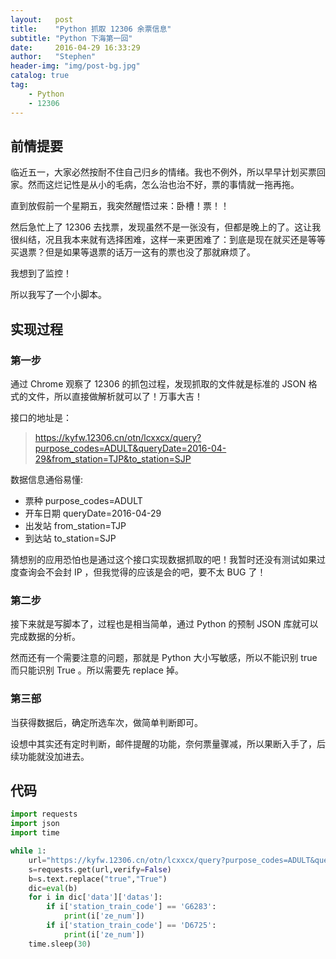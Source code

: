 ```yaml
---
layout:   post
title:    "Python 抓取 12306 余票信息"
subtitle: "Python 下海第一回"
date:     2016-04-29 16:33:29
author:   "Stephen"
header-img: "img/post-bg.jpg"
catalog: true
tag:
    - Python
    - 12306
---
```


## 前情提要

临近五一，大家必然按耐不住自己归乡的情绪。我也不例外，所以早早计划买票回家。然而这烂记性是从小的毛病，怎么治也治不好，票的事情就一拖再拖。

直到放假前一个星期五，我突然醒悟过来：卧槽！票！！

然后急忙上了 12306 去找票，发现虽然不是一张没有，但都是晚上的了。这让我很纠结，况且我本来就有选择困难，这样一来更困难了：到底是现在就买还是等等买退票？但是如果等退票的话万一这有的票也没了那就麻烦了。

我想到了监控！

所以我写了一个小脚本。

## 实现过程

### 第一步

通过 Chrome 观察了 12306 的抓包过程，发现抓取的文件就是标准的 JSON 格式的文件，所以直接做解析就可以了！万事大吉！

接口的地址是：

> https://kyfw.12306.cn/otn/lcxxcx/query?purpose_codes=ADULT&queryDate=2016-04-29&from_station=TJP&to_station=SJP

数据信息通俗易懂:

* 票种 purpose_codes=ADULT
* 开车日期 queryDate=2016-04-29
* 出发站 from_station=TJP
* 到达站 to_station=SJP

猜想别的应用恐怕也是通过这个接口实现数据抓取的吧！我暂时还没有测试如果过度查询会不会封 IP ，但我觉得的应该是会的吧，要不太 BUG 了！

### 第二步

接下来就是写脚本了，过程也是相当简单，通过 Python 的预制 JSON 库就可以完成数据的分析。

然而还有一个需要注意的问题，那就是 Python 大小写敏感，所以不能识别 true 而只能识别 True 。所以需要先 replace 掉。

### 第三部

当获得数据后，确定所选车次，做简单判断即可。

设想中其实还有定时判断，邮件提醒的功能，奈何票量骤减，所以果断入手了，后续功能就没加进去。

## 代码

``` python
import requests
import json
import time

while 1:
    url="https://kyfw.12306.cn/otn/lcxxcx/query?purpose_codes=ADULT&queryDate=2016-04-29&from_station=TJP&to_station=SJP"
    s=requests.get(url,verify=False)
    b=s.text.replace("true","True")
    dic=eval(b)
    for i in dic['data']['datas']:
        if i['station_train_code'] == 'G6283':
            print(i['ze_num'])
        if i['station_train_code'] == 'D6725':
            print(i['ze_num'])    
    time.sleep(30)
```



